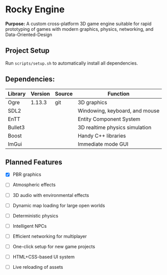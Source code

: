# Rocky Engine

**Purpose:** A custom cross-platform 3D game engine suitable for rapid prototyping of games with modern graphics, physics, networking, and Data-Oriented-Design

## Project Setup

Run `scripts/setup.sh` to automatically install all dependencies.

## Dependencies:

| Library | Version | Source | Function                       |
|-------- | ------- |------- |------------------------------- |
| Ogre    | 1.13.3  |  git   | 3D graphics                    |
| SDL2    |         |        | Windowing, keyboard, and mouse |
| EnTT    |         |        | Entity Component System        |
| Bullet3 |         |        | 3D realtime physics simulation |
| Boost   |         |        | Handy C++ libraries            |
| ImGui   |         |        | Immediate mode GUI             |


## Planned Features

- [x] PBR graphics
- [ ] Atmospheric effects
- [ ] 3D audio with environmental effects
- [ ] Dynamic map loading for large open worlds
- [ ] Deterministic physics
- [ ] Intelligent NPCs
- [ ] Efficient networking for multiplayer
- [ ] One-click setup for new game projects
- [ ] HTML+CSS-based UI system
- [ ] Live reloading of assets


